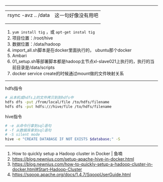 





---



|                     |                    |
| ------------------- | ------------------ |
| rsync -avz .. /data | 这一句好像没有用吧 |
|                     |                    |
|                     |                    |



1. `yum install tig` ，或 `apt-get instal tig`
2. 项目位置：/root/hive
3. 数据位置：/data/hadoop
4. import_all.sh脚本是在docker里面执行的， ubuntu那个docker
5. Ambari
6. 01_setup.sh等部署脚本都是hadoop主节点xl-slave021上执行的，执行的当前目录是/data/scripts
7. docker service create的时候通过mount做的文件映射关系





----

hdfs指令

```bash
# 从本机或hdfs上的文件拷贝到到hdfs中
hdfs dfs -put /from/local/file /to/hdfs/filename
hdfs dfs -put hdfs:///hive/file /to/hdfs/filename

```



hive指令

```bash
# -e 从命令行拿到sql语句
# -f 从数据库拿到sql语句
# -S silent mode
hive -e "CREATE DATABASE IF NOT EXISTS $database;" -S
```



-------

1. How to quickly setup a Hadoop cluster in Docker | 鱼喃
1. https://blog.newnius.com/setup-apache-hive-in-docker.html
2. https://blog.newnius.com/how-to-quickly-setup-a-hadoop-cluster-in-docker.html#Start-Hadoop-Cluster
3. https://sqoop.apache.org/docs/1.4.7/SqoopUserGuide.html


